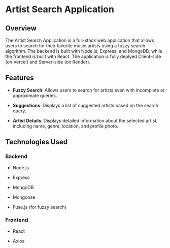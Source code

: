 Artist Search Application
=========================

Overview
--------

The Artist Search Application is a full-stack web application that allows users to search for their favorite music artists using a fuzzy search algorithm. The backend is built with Node.js, Express, and MongoDB, while the frontend is built with React. The application is fully deplyed Client-side (on Vercel) and Server-side (on Render).

Features
--------

*   **Fuzzy Search**: Allows users to search for artists even with incomplete or approximate queries.
    
*   **Suggestions**: Displays a list of suggested artists based on the search query.
    
*   **Artist Details**: Displays detailed information about the selected artist, including name, genre, location, and profile photo.
    
    

Technologies Used
-----------------

### Backend

*   Node.js
    
*   Express
    
*   MongoDB
    
*   Mongoose
    
*   Fuse.js (for fuzzy search)
    
    

### Frontend

*   React
    
*   Axios
    